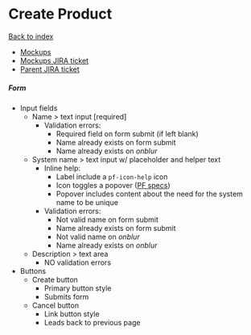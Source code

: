 # Create Product

[Back to index](../index.md)

* [Mockups](https://marvelapp.com/prototype/ee82j74/screen/70939425)
* [Mockups JIRA ticket](https://issues.redhat.com/browse/THREESCALE-5548)
* [Parent JIRA ticket](https://issues.redhat.com/browse/THREESCALE-5547)

##### Form
* Input fields
  * Name > text input [required]
    * Validation errors:
      * Required field on form submit (if left blank)
      * Name already exists on form submit
      * Name already exists on _onblur_
  * System name > text input w/ placeholder and helper text
    * Inline help:
      * Label include a `pf-icon-help` icon
      * Icon toggles a popover ([PF specs](https://www.patternfly.org/v4/documentation/react/components/popover))
      * Popover includes content about the need for the system name to be unique
    * Validation errors:
      * Not valid name on form submit
      * Name already exists on form submit
      * Not valid name on _onblur_
      * Name already exists on _onblur_
  * Description > text area
    * NO validation errors
* Buttons
  * Create button
    * Primary button style
    * Submits form
  * Cancel button
    * Link button style
    * Leads back to previous page
